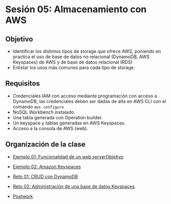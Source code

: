 # Sesión 05: Almacenamiento con AWS

## Objetivo

- Identificar los distintos tipos de storage que ofrece AWS, poniendo en practica el uso de base de datos no relacional (DynamoDB, AWS Keyspaces) de AWS y de base de datos relacional (RDS)
- Enlistar los usos más comunes para cada tipo de storage.‌

## Requisitos

 - Credenciales IAM con acceso mediante programación con acceso a DynamoDB, las credenciales deben ser dadas de alta en AWS CLI con el comando `aws configure`
- NoSQL Workbench instalado.
- Una tabla generada con Operation builder.
- Un keyspace y tablas generadas en AWS Keyspaces.
- Acceso a la consola de AWS (web).

## Organización de la clase

- [Ejemplo 01: Funcionalidad de un web serverObjetivo](https://github.com/beduExpert/AWS-Cloud-Foundations2020/tree/main/Sesión%2005/Ejemplo%2001)

- [Ejemplo  02: Amazon Keyspaces](https://github.com/beduExpert/AWS-Cloud-Foundations2020/tree/main/Sesión%2005/Ejemplo%2002)

- [Reto 01: CRUD con DynamoDB](https://github.com/beduExpert/AWS-Cloud-Foundations2020/tree/main/Sesión%2005/Reto%2001)

- [Reto 02: Administración de una base de datos Keyspaces](https://github.com/beduExpert/AWS-Cloud-Foundations2020/tree/main/Sesión%2005/Reto%2002)

- [Postwork](https://github.com/beduExpert/AWS-Cloud-Foundations2020/blob/main/Sesión%2005/Postwork.md)


